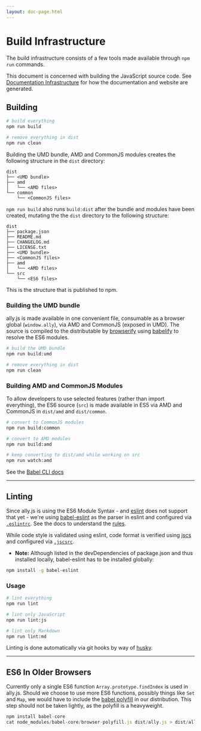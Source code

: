 ```yaml
---
layout: doc-page.html
---
```


# Build Infrastructure

The build infrastructure consists of a few tools made available through `npm run` commands.

This document is concerned with building the JavaScript source code. See [Documentation Infrastructure](docs.md) for how the documentation and website are generated.


## Building

```sh
# build everything
npm run build

# remove everything in dist
npm run clean
```

Building the UMD bundle, AMD and CommonJS modules creates the following structure in the `dist` directory:

```text
dist
├── <UMD bundle>
├── amd
│   └── <AMD files>
└── common
    └── <CommonJS files>
```

`npm run build` also runs `build:dist` after the bundle and modules have been created, mutating the the `dist` directory to the following structure:

```text
dist
├── package.json
├── README.md
├── CHANGELOG.md
├── LICENSE.txt
├── <UMD bundle>
├── <CommonJS files>
├── amd
│   └── <AMD files>
└── src
    └── <ES6 files>
```

This is the structure that is published to npm.


### Building the UMD bundle

ally.js is made available in one convenient file, consumable as a browser global (`window.ally`), via AMD and CommonJS (exposed in UMD). The source is compiled to the distributable by [browserify](https://github.com/substack/node-browserify) using [babelify](https://github.com/babel/babelify) to resolve the ES6 modules.

```sh
# build the UMD bundle
npm run build:umd

# remove everything in dist
npm run clean
```

### Building AMD and CommonJS Modules

To allow developers to use selected features (rather than import everything), the ES6 source (`src`) is made available in ES5 via AMD and CommonJS in `dist/amd` and `dist/common`.

```sh
# convert to CommonJS modules
npm run build:common

# convert to AMD modules
npm run build:amd

# keep converting to dist/amd while working on src
npm run watch:amd
```

See the [Babel CLI docs](https://babeljs.io/docs/usage/cli/)

---

## Linting

Since ally.js is using the ES6 Module Syntax - and [eslint](https://github.com/eslint/eslint) does not support that yet - we're using [babel-eslint](https://github.com/babel/babel-eslint) as the parser in eslint and configured via [`.eslintrc`](https://github.com/medialize/ally.js/blob/master/.eslintrc). See the docs to understand the [rules](http://eslint.org/docs/rules).

While code style is validated using eslint, code format is verified using [jscs](http://jscs.info/overview.html) and configured via [`.jscsrc`](https://github.com/medialize/ally.js/blob/master/.jscsrc).

* **Note:** Although listed in the devDependencies of package.json and thus installed locally, babel-eslint has to be installed globally:

```sh
npm install -g babel-eslint
```

### Usage

```sh
# lint everything
npm run lint

# lint only JavaScript
npm run lint:js

# lint only Markdown
npm run lint:md
```

Linting is done automatically via git hooks by way of [husky](https://www.npmjs.com/package/husky).

---

## ES6 In Older Browsers

Currently only a single ES6 function `Array.prototype.findIndex` is used in ally.js. Should we choose to use more ES6 functions, possibly things like `Set` and `Map`, we would have to include the [babel polyfill](http://babeljs.io/docs/usage/polyfill/) in our distribution. This step should not be taken lightly, as the polyfill is a heavyweight.

```js
npm install babel-core
cat node_modules/babel-core/browser-polyfill.js dist/ally.js > dist/ally.old-browser.js
```
